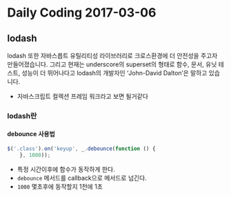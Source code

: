 # Daily Coding 2017-03-06

## lodash

lodash 또한 자바스릅트 유틸리티성 라이브러리로 크로스환경에 더 안전성을 주고자 만들어졌습니다.
그리고 현재는 underscore의 superset의 형태로 함수, 문서, 유닛 테스트, 성능이 더 뛰어나다고 lodash의 개발자인 ‘John-David Dalton’은 말하고 있습니다.

* 자바스크립트 컬렉션 프레임 워크라고 보면 될거같다

### lodash란

#### debounce 사용법


```javascript
$('.class').on('keyup', _.debounce(function () {
    }, 1000));
```

* 특정 시간이후에 함수가 동작하게 한다.
* `debounce` 메서드를 callback으로 메서드로 넘긴다.
* `1000` 몇초후에 동작할지 1천에 1초
